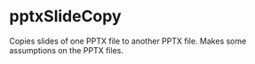 # pptxSlideCopy
Copies slides of one PPTX file to another PPTX file. Makes some assumptions on the PPTX files.
